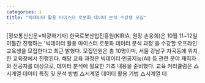```yaml
---
categories: i
title: "빅데이터 활용 마이스터 로봇화 데이터 분석 수강생 모집"
---
```

[정보통신신문=박광하기자] 한국로봇산업진흥원(KIRIA, 원장 손웅희)은 10월 11~12일 이틀간 진행하는 &#39;빅데이터 활용 마이스터 로봇화 데이터 분석 과정&#39;을 수강할 오프라인 교육생을 모집한다고 최근 밝혔다. 모집인원은 총 10명이며, 서울 강남구 자곡동에 위치한 교육장에서 진행된다. 해당 교육 과정은 빅데이터&middot;인공지능(AI) 등 관련 분야 재직자와 전공자를 대상으로, 데이터 분석에 필요한 기초 내용을 준비했다. 교육 커리큘럼은 △시계열 데이터 특징 및 분석 방법 △시계열 데이터 활용 기법 △시계열 데